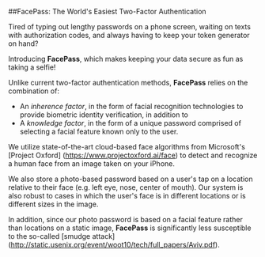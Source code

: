 ##FacePass: The World's Easiest Two-Factor Authentication

Tired of typing out lengthy passwords on a phone screen, waiting on texts with authorization codes, and always having to keep your token generator on hand?

Introducing **FacePass**, which makes keeping your data secure as fun as taking a selfie!

Unlike current two-factor authentication methods, **FacePass** relies on the combination of:
- An _inherence factor_, in the form of facial recognition technologies to provide biometric identity verification, in addition to
- A _knowledge factor_, in the form of a unique password comprised of selecting a facial feature known only to the user.

We utilize state-of-the-art cloud-based face algorithms from Microsoft's [Project Oxford] (https://www.projectoxford.ai/face) to detect and recognize a human face from an image taken on your iPhone.

We also store a photo-based password based on a user's tap on a location relative to their face (e.g. left eye, nose, center of mouth). Our system is also robust to cases in which the user's face is in different locations or is different sizes in the image.

In addition, since our photo password is based on a facial feature rather than locations on a static image, **FacePass** is significantly less susceptible to the so-called [smudge attack] (http://static.usenix.org/event/woot10/tech/full_papers/Aviv.pdf).
